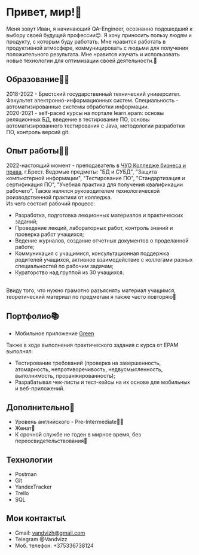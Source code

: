 # Привет, мир!👋


Меня зовут Иван, я начинающий QA-Engineer, осознанно подошедший к выбору своей будущей профессии😊. Я хочу приносить пользу людям и продукту, с которым буду работать. Мне нравится работать в продуктивной атмосфере, коммуницировать с людьми для получения положительного результата. Мне нравится изучать и использовать новые технологии для оптимизации своей деятельности.🧐

## Образование👨‍🎓
2018-2022 - Брестский государственный технический университет. Факультет электронно-информационных систем. Специальность - автоматизированные системы обработки информации.<br>
2020-2021 - self-paced курсы на портале learn.epam: основы реляционных БД, введение в тестирование ПО, основы автоматизированного тестирования с Java, методологии разработки ПО, контроль версий git.

## Опыт работы👨‍🏫
2022-настоящий момент - преподаватель в [ЧУО Колледже бизнеса и права](https://brest.kbp.by/), г.Брест.  Ведомые предметы: "БД и СУБД", "Защита компьютерной информации", "Тестирование ПО", "Стандартизация и сертификация ПО", "Учебная практика для получения квалификации рабочего". Также являлся руководителем технологической роизводственной практики от колледжа. <br>
Из чего состоит рабочий процесс:
  - Разработка, подготовка лекционных материалов и практических заданий;
  - Проведение лекций, лабораторных работ, контроль знаний и проверка работ учащихся;
  - Ведение журналов, создание отчетных документов о проделанной работе;
  - Коммуникация с учащимися, консультационная поддержка родителей учащихся, активное взаимодействие с коллегами разных специальностей по рабочим задачам;
  - Кураторство над группой из 30 учащихся.
  <br>
Ввиду того, что нужно грамотно разъяснять материал учащимся, теоретический материал по предметам я также часто повторяю🙂

## Портфолио📚
-  Мобильное приложение [Green](https://docs.google.com/spreadsheets/d/1lDsNZ6d5g9WOVY_s3GBXMpVlOySTHsUHGFY1NxUgviw) <br>

Также в ходе выполнения практического задания с курса от EPAM выполнял:
- Тестирование требований (проверка на завершенность, атомарность, непротиворечивость, недвусмысленность, выполнимость, проранжированность);
- Разрабатывал чек-листы и тест-кейсы на их основе для мобильных и веб-приложений.
## Дополнительно📑
- Уровень английского - Pre-Intermediate💂‍♂️
- Женат🤵
- К срочной службе не годен в мирное время, без переосвидетельствования🙌

## Технологии
- Postman
- Git
- YandexTracker
- Trello
- SQL

## Мои контакты📞

- Gmail: vandvizh@gmail.com
- Telegram @Vandvizz
- Моб. телефон: +375336738124
